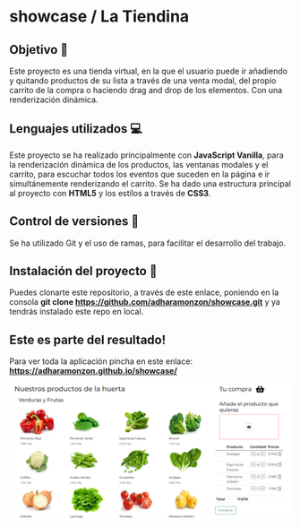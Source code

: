 # showcase / La Tiendina

## Objetivo 🎯

Este proyecto es una tienda virtual, en la que el usuario puede ir añadiendo y quitando productos de su lista a través de una venta modal, del propio carrito de la compra o haciendo drag and drop de los elementos. Con una renderización dinámica.

## Lenguajes utilizados :computer:

Este proyecto se ha realizado principalmente con **JavaScript Vanilla**, para la renderización dinámica de los productos, las ventanas modales y el carrito, para escuchar todos los eventos que suceden en la página e ir simultánemente renderizando el carrito. Se ha dado una estructura principal al proyecto con **HTML5** y los estílos a través de **CSS3**.

## Control de versiones :arrows_counterclockwise:

Se ha utilizado Git y el uso de ramas, para facilitar el desarrollo del trabajo.

## Instalación del proyecto :rocket:

Puedes clonarte este repositorio, a través de este enlace, poniendo en la consola **git clone https://github.com/adharamonzon/showcase.git** y ya tendrás instalado este repo en local.

## Este es parte del resultado!

Para ver toda la aplicación pincha en este enlace: **https://adharamonzon.github.io/showcase/**

![Imagen de La Tiendina](./css/images/screenshot.png)
